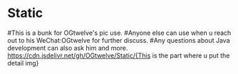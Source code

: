 # Static
#This is a bunk for OGtwelve's pic use.
#Anyone else can use when u reach out to his WeChat:OGtwelve for further discuss.
#Any questions about Java development can also ask him and more.
https://cdn.jsdelivr.net/gh/OGtwelve/Static/{This is the part where u put the detail img}

